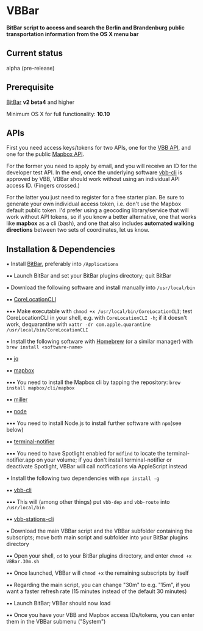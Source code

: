 # VBBar
**BitBar script to access and search the Berlin and Brandenburg public transportation information from the OS X menu bar**

## Current status
alpha (pre-release)

## Prerequisite
[BitBar](https://github.com/matryer/bitbar) **v2 beta4** and higher

Minimum OS X for full functionality: **10.10**

## APIs
First you need access keys/tokens for two APIs, one for the [VBB API](http://www.vbb.de/labs), and one for the public [Mapbox API](https://www.mapbox.com/studio/signup/?plan=starter).

For the former you need to apply by email, and you will receive an ID for the developer test API. In the end, once the underlying software [vbb-cli](https://github.com/derhuerst/vbb-cli) is approved by VBB, VBBar should work without using an individual API access ID. (Fingers crossed.)

For the latter you just need to register for a free starter plan. Be sure to generate your own individual access token, i.e. don't use the Mapbox default public token. I'd prefer using a geocoding library/service that will work without API tokens, so if you know a better alternative, one that works like **mapbox** as a cli (bash), and one that also includes **automated walking directions** between two sets of coordinates, let us know.

## Installation & Dependencies

▪ Install [BitBar](https://github.com/matryer/bitbar), preferably into `/Applications`

▪▪ Launch BitBar and set your BitBar plugins directory; quit BitBar

▪ Download the following software and install manually into `/usr/local/bin`

▪▪ [CoreLocationCLI](https://github.com/fulldecent/corelocationcli)

▪▪▪ Make executable with `chmod +x /usr/local/bin/CoreLocationCLI`; test CoreLocationCLI in your shell, e.g. with `CoreLocationCLI -h`; if it doesn't work, dequarantine with `xattr -dr com.apple.quarantine /usr/local/bin/CoreLocationCLI`

▪ Install the following software with [Homebrew](http://brew.sh) (or a similar manager) with `brew install <software-name>`

▪▪ [jq](https://stedolan.github.io/jq/)

▪▪ [mapbox](https://github.com/mapbox/mapbox-cli-py)

▪▪▪ You need to install the Mapbox cli by tapping the repository: `brew install mapbox/cli/mapbox`

▪▪ [miller](https://github.com/johnkerl/miller)

▪▪ [node](https://nodejs.org)

▪▪▪ You need to install Node.js to install further software with `npm`(see below)

▪▪ [terminal-notifier](https://github.com/alloy/terminal-notifier)

▪▪▪ You need to have Spotlight enabled for `mdfind` to locate the terminal-notifier.app on your volume; if you don't install terminal-notifier or deactivate Spotlight, VBBar will call notifications via AppleScript instead

▪ Install the following two dependencies with `npm install -g`

▪▪ [vbb-cli](https://github.com/derhuerst/vbb-cli)

▪▪▪ This will (among other things) put `vbb-dep` and `vbb-route` into `/usr/local/bin`

▪▪ [vbb-stations-cli](https://github.com/derhuerst/vbb-stations-cli)

▪ Download the main VBBar script and the VBBar subfolder containing the subscripts; move both main script and subfolder into your BitBar plugins directory

▪▪ Open your shell, `cd` to your BitBar plugins directory, and enter `chmod +x VBBar.30m.sh`

▪▪ Once launched, VBBar will `chmod +x` the remaining subscripts by itself

▪▪ Regarding the main script, you can change "30m" to e.g. "15m", if you want a faster refresh rate (15 minutes instead of the default 30 minutes)

▪▪ Launch BitBar; VBBar should now load

▪▪ Once you have your VBB and Mapbox access IDs/tokens, you can enter them in the VBBar submenu ("System")